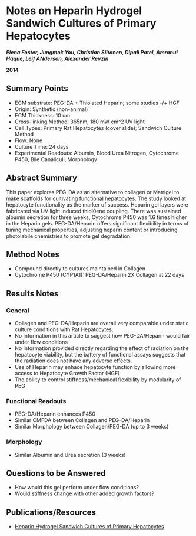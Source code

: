 # Notes on Heparin Hydrogel Sandwich Cultures of Primary Hepatocytes
***Elena Foster, Jungmok You, Christian Siltanen, Dipali Patel, Amranul Haque, Leif ANderson, Alexander Revzin***


**2014**

## Summary Points
* ECM substrate: PEG-DA + Thiolated Heparin; some studies -/+ HGF
* Origin: Synthetic (non-animal)
* ECM Thickness: 10 um
* Cross-linking Method: 365nm, 180 mW cm^2 UV light
* Cell Types: Primary Rat Hepatocytes (cover slide); Sandwich Culture Method
* Flow: None
* Culture Time: 24 days
* Experimental Readouts: Albumin, Blood Urea Nitrogen, Cytochrome P450, Bile Canaliculi, Morphology

## Abstract Summary

This paper explores PEG-DA as an alternative to collagen or Matrigel to make scaffolds for cultivating functional hepatocytes. The study looked at hepatocyte functionality as the marker of success. Heparin gel layers were fabricated via UV light induced thiol0ene coupling. There was sustained albumin secretion for three weeks, Cytochrome P450 was 1.6 times higher in the Heparin gels. PEG-DA/Heparin offers significant flexibility in terms of tuning mechanical properties, adjusting heparin content or introducing photolabile chemistries to promote gel degradation. 

## Method Notes

* Compound directly to cultures maintained in Collagen
* Cytochrome P450 (CYP1A1): PEG-DA/Heparin 2X Collagen at 22 days



## Results Notes

### General 

* Collagen and PEG-DA/Heparin are overall very comparable under static culture conditions with Rat Hepatocytes. 
* No information in this article to suggest how PEG-DA/Heparin would fair under flow conditions
* No information provided directly regarding the effect of radiation on the hepatocyte viability, but the battery of functional assays suggests that the radiation does not have any adverse effects.
* Use of Heparin may enhace hepatocyte function by allowing more access to Hepatocyte Growth Factor (HGF)
* The ability to control stiffness/mechanical flexibility by modularity of PEG

### Functional Readouts

* PEG-DA/Heparin enhances P450
* Similar CMFDA between Collagen and PEG-DA/Heparin
* Similar Morphology between Collagen/PEG-DA (up to 3 weeks)

### Morphology

* Similar Albumin and Urea secretion (3 weeks)

## Questions to be Answered

* How would this gel perform under flow conditions?
* Would stiffness change with other added growth factors?

## Publications/Resources

* [Heparin Hydrogel Sandwich Cultures of Primary Hepatocytes](https://www.sciencedirect.com/science/article/pii/S0014305714004741)
